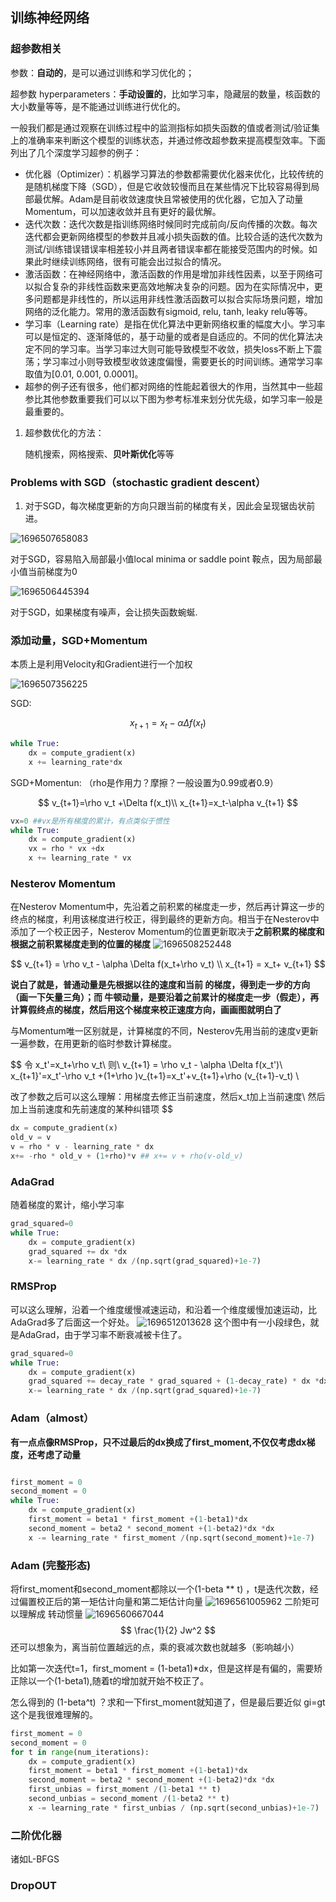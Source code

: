## 训练神经网络

### 超参数相关

参数：**自动的**，是可以通过训练和学习优化的；

超参数 hyperparameters：**手动设置的**，比如学习率，隐藏层的数量，核函数的大小数量等等，是不能通过训练进行优化的。

一般我们都是通过观察在训练过程中的监测指标如损失函数的值或者测试/验证集上的准确率来判断这个模型的训练状态，并通过修改超参数来提高模型效率。下面列出了几个深度学习超参的例子：

- 优化器（Optimizer）：机器学习算法的参数都需要优化器来优化，比较传统的是随机梯度下降（SGD），但是它收敛较慢而且在某些情况下比较容易得到局部最优解。Adam是目前收敛速度快且常被使用的优化器，它加入了动量Momentum，可以加速收敛并且有更好的最优解。
- 迭代次数：迭代次数是指训练网络时候同时完成前向/反向传播的次数。每次迭代都会更新网络模型的参数并且减小损失函数的值。比较合适的迭代次数为测试/训练错误错误率相差较小并且两者错误率都在能接受范围内的时候。如果此时继续训练网络，很有可能会出过拟合的情况。
- 激活函数：在神经网络中，激活函数的作用是增加非线性因素，以至于网络可以拟合复杂的非线性函数来更高效地解决复杂的问题。因为在实际情况中，更多问题都是非线性的，所以运用非线性激活函数可以拟合实际场景问题，增加网络的泛化能力。常用的激活函数有sigmoid, relu, tanh, leaky relu等等。
- 学习率（Learning rate）是指在优化算法中更新网络权重的幅度大小。学习率可以是恒定的、逐渐降低的，基于动量的或者是自适应的。不同的优化算法决定不同的学习率。当学习率过大则可能导致模型不收敛，损失loss不断上下震荡；学习率过小则导致模型收敛速度偏慢，需要更长的时间训练。通常学习率取值为[0.01, 0.001, 0.0001]。
- 超参的例子还有很多，他们都对网络的性能起着很大的作用，当然其中一些超参比其他参数重要我们可以以下图为参考标准来划分优先级，如学习率一般是最重要的。

1. 超参数优化的方法：

   随机搜索，网格搜索、**贝叶斯优化**等等

### Problems with SGD（stochastic gradient descent）

1. 对于SGD，每次梯度更新的方向只跟当前的梯度有关，因此会呈现锯齿状前进。

![1696507658083](image/TrainNeuralNetworks/1696507658083.png)

对于SGD，容易陷入局部最小值local minima or saddle point 鞍点，因为局部最小值当前梯度为0

![1696506445394](image/TrainNeuralNetworks/1696506445394.png)

对于SGD，如果梯度有噪声，会让损失函数蜿蜒.

### 添加动量，SGD+Momentum

本质上是利用Velocity和Gradient进行一个加权

![1696507356225](image/TrainNeuralNetworks/1696507356225.png "惯性加权")

SGD:

$$
x_{t+1} = x_t - \alpha \Delta f(x_t)
$$

```python
while True:
    dx = compute_gradient(x)
    x += learning_rate*dx
```

SGD+Momentun: （rho是作用力？摩擦？一般设置为0.99或者0.9）

$$
v_{t+1}=\rho v_t +\Delta f(x_t)\\
x_{t+1}=x_t-\alpha v_{t+1}
$$

```python
vx=0 ##vx是所有梯度的累计，有点类似于惯性
while True:
    dx = compute_gradient(x)
    vx = rho * vx +dx
    x += learning_rate * vx

```

### Nesterov Momentum

在Nesterov Momentum中，先沿着之前积累的梯度走一步，然后再计算这一步的终点的梯度，利用该梯度进行校正，得到最终的更新方向。相当于在Nesterov中添加了一个校正因子，Nesterov Momentum的位置更新取决于**之前积累的梯度和根据之前积累梯度走到的位置的梯度**
![1696508252448](image/TrainNeuralNetworks/1696508252448.png)

$$
v_{t+1} = \rho v_t - \alpha \Delta f(x_t+\rho v_t) \\
x_{t+1} = x_t+ v_{t+1}
$$

**说白了就是，普通动量是先根据以往的速度和当前 的梯度，得到走一步的方向（画一下矢量三角）；而 牛顿动量，是要沿着之前累计的梯度走一步（假走），再计算假终点的梯度，然后用这个梯度来校正速度方向，画画图就明白了**

与Momentum唯一区别就是，计算梯度的不同，Nesterov先用当前的速度v更新一遍参数，在用更新的临时参数计算梯度。

$$
令 x_t'=x_t+\rho v_t\\
则\\
 v_{t+1} = \rho v_t - \alpha \Delta f(x_t')\\
 x_{t+1}'=x_t'-\rho v_t +(1+\rho )v_{t+1}=x_t'+v_{t+1}+\rho (v_{t+1}-v_t) \\

 改了参数之后可以这么理解：用梯度去修正当前速度，然后x_t加上当前速度\\
 然后加上当前速度和先前速度的某种纠错项
$$

```python
dx = compute_gradient(x)
old_v = v
v = rho * v - learning_rate * dx
x+= -rho * old_v + (1+rho)*v ## x+= v + rho(v-old_v)
```

### AdaGrad

随着梯度的累计，缩小学习率

```python
grad_squared=0
while True:
    dx = compute_gradient(x)
    grad_squared += dx *dx
    x-= learning_rate * dx /(np.sqrt(grad_squared)+1e-7)
```

### RMSProp  

可以这么理解，沿着一个维度缓慢减速运动，和沿着一个维度缓慢加速运动，比AdaGrad多了后面这一个好处。
![1696512013628](image/TrainNeuralNetworks/1696512013628.png)
这个图中有一小段绿色，就是AdaGrad，由于学习率不断衰减被卡住了。

```python
grad_squared=0
while True:
    dx = compute_gradient(x)
    grad_squared += decay_rate * grad_squared + (1-decay_rate) * dx *dx
    x-= learning_rate * dx /(np.sqrt(grad_squared)+1e-7)
```

### Adam（almost）

**有一点点像RMSProp，只不过最后的dx换成了first_moment,不仅仅考虑dx梯度，还考虑了动量**
```python

first_moment = 0
second_moment = 0
while True:
    dx = compute_gradient(x)
    first_moment = beta1 * first_moment +(1-beta1)*dx
    second_moment = beta2 * second_moment +(1-beta2)*dx *dx
    x -= learning_rate * first_moment /(np.sqrt(second_moment)+1e-7)

```

### Adam (完整形态)
将first_moment和second_moment都除以一个(1-beta ** t) ，t是迭代次数，经过偏置校正后的第一矩估计向量和第二矩估计向量
![1696561005962](image/TrainNeuralNetworks/1696561005962.png)
二阶矩可以理解成 转动惯量 
![1696560667044](image/TrainNeuralNetworks/1696560667044.png)
$$
\frac{1}{2} Jw^2
$$
还可以想象为，离当前位置越远的点，乘的衰减次数也就越多（影响越小）

比如第一次迭代t=1，first_moment = (1-beta1)*dx，但是这样是有偏的，需要矫正除以一个(1-beta1),随着t的增加就开始不校正了。

怎么得到的 (1-beta^t) ？求和一下first_moment就知道了，但是最后要近似 gi=gt这个是我很难理解的。

```python
first_moment = 0
second_moment = 0
for t in range(num_iterations):
    dx = compute_gradient(x)
    first_moment = beta1 * first_moment +(1-beta1)*dx
    second_moment = beta2 * second_moment +(1-beta2)*dx *dx
    first_unbias = first_moment /(1-beta1 ** t)
    second_unbias = second_moment /(1-beta2 ** t)
    x -= learning_rate * first_unbias / (np.sqrt(second_unbias)+1e-7)
```
### 二阶优化器
诸如L-BFGS

### DropOUT